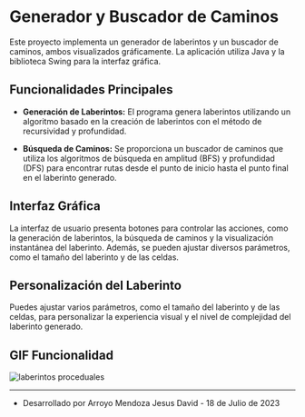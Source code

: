# Generador y Buscador de Caminos
Este proyecto implementa un generador de laberintos y un buscador de caminos, ambos visualizados gráficamente. La aplicación utiliza Java y la biblioteca Swing para la interfaz gráfica.

## Funcionalidades Principales
- **Generación de Laberintos:** El programa genera laberintos utilizando un algoritmo basado en la creación de laberintos con el método de recursividad y profundidad.

- **Búsqueda de Caminos:** Se proporciona un buscador de caminos que utiliza los algoritmos de búsqueda en amplitud (BFS) y profundidad (DFS) para encontrar rutas desde el punto de inicio hasta el punto final en el laberinto generado.

## Interfaz Gráfica
La interfaz de usuario presenta botones para controlar las acciones, como la generación de laberintos, la búsqueda de caminos y la visualización instantánea del laberinto. Además, se pueden ajustar diversos parámetros, como el tamaño del laberinto y de las celdas.

## Personalización del Laberinto
Puedes ajustar varios parámetros, como el tamaño del laberinto y de las celdas, para personalizar la experiencia visual y el nivel de complejidad del laberinto generado.

## GIF Funcionalidad
![laberintos proceduales](https://github.com/JisusArroyoDev/LABERINTOS-PROCEDUALES/assets/84303540/665dc3ea-1cf0-4b0a-8f59-3003d2c8078e)

---
* Desarrollado por Arroyo Mendoza Jesus David - 18 de Julio de 2023
